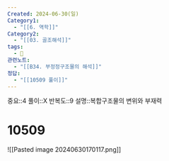 ```yaml
---
Created: 2024-06-30(일)
Category1:
  - "[[6. 역학]]"
Category2:
  - "[[03. 골조해석]]"
tags:
  - 🧮
관련노트:
  - "[[B34. 부정정구조물의 해석]]"
정답:
  - "[[10509 풀이]]"
---
```

중요::4
풀이::X
반복도::9
설명::복합구조물의 변위와 부재력
#  10509
![[Pasted image 20240630170117.png]]
